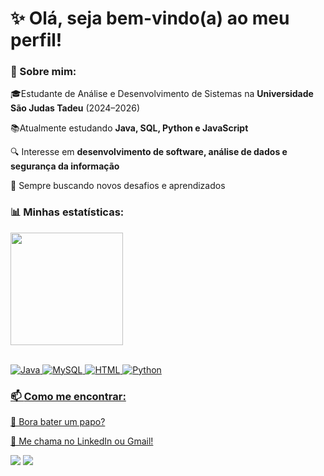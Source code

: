 # ✨ Olá, seja bem-vindo(a) ao meu perfil!

### 🚀 Sobre mim:
🎓Estudante de Análise e Desenvolvimento de Sistemas na **Universidade São Judas Tadeu** (2024–2026)

📚Atualmente estudando **Java, SQL, Python e JavaScript**

🔍 Interesse em **desenvolvimento de software, análise de dados e segurança da informação**  

🎯 Sempre buscando novos desafios e aprendizados

### 📊 Minhas estatísticas:
<div>
  <a href="https://github.com/LVazCode">
  <img height="180cm" align="center" src="https://github-readme-stats.vercel.app/api?username=LVazCode&show_icons=true&theme=catppuccin_latte&include_all_commits=true&count_private=true&rank_icon=github"/>
  <!--<img height="170cm" align="center" src="https://github-readme-stats.vercel.app/api/top-langs/?username=LVazCode&layout=compact&langs_count=16&theme=catppuccin_latte"/>-->
</div>
<br>

![Java](https://img.shields.io/badge/Java-ED8B00?style=for-the-badge&logo=java&logoColor=white)
![MySQL](https://img.shields.io/badge/MySQL-005C84?style=for-the-badge&logo=mysql&logoColor=white)
![HTML](https://img.shields.io/badge/HTML-E34F26?style=for-the-badge&logo=html5&logoColor=white)
![Python](https://img.shields.io/badge/Python-3776AB?style=for-the-badge&logo=python&logoColor=white)

### 📫 **Como me encontrar:**

🤝 Bora bater um papo?

📩 Me chama no LinkedIn ou Gmail!
<div>
  <a href = "mailto:leticiammv0706@gmail.com" target="_blank"><img src="https://img.shields.io/badge/Gmail-D14836?style=for-the-badge&logo=gmail&logoColor=white"></a>
  <a href = "https://www.linkedin.com/in/let%C3%ADciamvaz/" target="_black"><img src="https://img.shields.io/badge/-LinkedIn-%230077B5?style=for-the-badge&logo=linkedin&logoColor=white" target="_black"></a>
</div>

